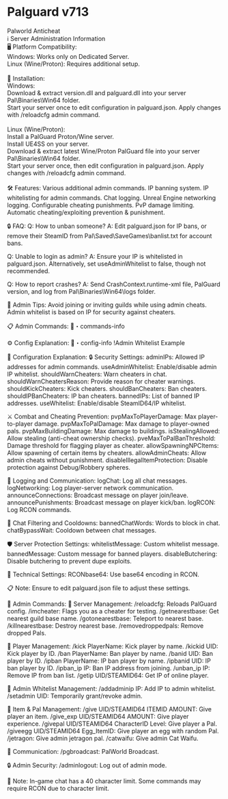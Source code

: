 # Palguard v713
 Palworld Anticheat
<br>
ℹ️ Server Administration Information<br>
🖥️ Platform Compatibility:<br>
Windows: Works only on Dedicated Server.<br>
Linux (Wine/Proton): Requires additional setup.<br>
<br>
🔧 Installation:<br>
Windows:<br>
Download & extract version.dll and palguard.dll into your server Pal\Binaries\Win64 folder.<br>
Start your server once to edit configuration in palguard.json. Apply changes with /reloadcfg admin command.<br>
<br>
Linux (Wine/Proton):<br>
Install a PalGuard Proton/Wine server.<br>
Install UE4SS on your server.<br>
Download & extract latest Wine/Proton PalGuard file into your server Pal\Binaries\Win64 folder.<br>
Start your server once, then edit configuration in palguard.json. Apply changes with /reloadcfg admin command.<br>
<br>
🛠️ Features:
Various additional admin commands.
IP banning system.
IP whitelisting for admin commands.
Chat logging.
Unreal Engine networking logging.
Configurable cheating punishments.
PvP damage limiting.
Automatic cheating/exploiting prevention & punishment.

🔒 FAQ:
Q: How to unban someone?
A: Edit palguard.json for IP bans, or remove their SteamID from Pal\Saved\SaveGames\banlist.txt for account bans.

Q: Unable to login as admin?
A: Ensure your IP is whitelisted in palguard.json. Alternatively, set useAdminWhitelist to false, though not recommended.

Q: How to report crashes?
A: Send CrashContext.runtime-xml file, PalGuard version, and log from Pal\Binaries\Win64\logs folder.

📌 Admin Tips:
Avoid joining or inviting guilds while using admin cheats.
Admin whitelist is based on IP for security against cheaters.

📋 Admin Commands: ⁠📑・commands-info

⚙️ Config Explanation: ⁠📑・config-info
!Admin Whitelist Example



📑 Configuration Explanation:
🔒 Security Settings:
adminIPs: Allowed IP addresses for admin commands.
useAdminWhitelist: Enable/disable admin IP whitelist.
shouldWarnCheaters: Warn cheaters in chat.
shouldWarnCheatersReason: Provide reason for cheater warnings.
shouldKickCheaters: Kick cheaters.
shouldBanCheaters: Ban cheaters.
shouldIPBanCheaters: IP ban cheaters.
bannedIPs: List of banned IP addresses.
useWhitelist: Enable/disable SteamID64/IP whitelist.

⚔️ Combat and Cheating Prevention:
pvpMaxToPlayerDamage: Max player-to-player damage.
pvpMaxToPalDamage: Max damage to player-owned pals.
pvpMaxBuildingDamage: Max damage to buildings.
isStealingAllowed: Allow stealing (anti-cheat ownership checks).
pveMaxToPalBanThreshold: Damage threshold for flagging player as cheater.
allowSpawningNPCItems: Allow spawning of certain items by cheaters.
allowAdminCheats: Allow admin cheats without punishment.
disableIllegalItemProtection: Disable protection against Debug/Robbery spheres.

📝 Logging and Communication:
logChat: Log all chat messages.
logNetworking: Log player-server network communication.
announceConnections: Broadcast message on player join/leave.
announcePunishments: Broadcast message on player kick/ban.
logRCON: Log RCON commands.

🚫 Chat Filtering and Cooldowns:
bannedChatWords: Words to block in chat.
chatBypassWait: Cooldown between chat messages.

🛡️ Server Protection Settings:
whitelistMessage: Custom whitelist message.
bannedMessage: Custom message for banned players.
disableButchering: Disable butchering to prevent dupe exploits.

🔧 Technical Settings:
RCONbase64: Use base64 encoding in RCON.

📋 Note:
Ensure to edit palguard.json file to adjust these settings.



📑 Admin Commands:
🔄 Server Management:
/reloadcfg: Reloads PalGuard config.
/imcheater: Flags you as a cheater for testing.
/getnearestbase: Get nearest guild base name.
/gotonearestbase: Teleport to nearest base.
/killnearestbase: Destroy nearest base.
/removedroppedpals: Remove dropped Pals.

👢 Player Management:
/kick PlayerName: Kick player by name.
/kickid UID: Kick player by ID.
/ban PlayerName: Ban player by name.
/banid UID: Ban player by ID.
/ipban PlayerName: IP ban player by name.
/ipbanid UID: IP ban player by ID.
/ipban_ip IP: Ban IP address from joining.
/unban_ip IP: Remove IP from ban list.
/getip UID/STEAMID64: Get IP of online player.

🔑 Admin Whitelist Management:
/addadminip IP: Add IP to admin whitelist.
/setadmin UID: Temporarily grant/revoke admin.

💼 Item & Pal Management:
/give UID/STEAMID64 ITEMID AMOUNT: Give player an item.
/give_exp UID/STEAMID64 AMOUNT: Give player experience.
/givepal UID/STEAMID64 CharacterID Level: Give player a Pal.
/giveegg UID/STEAMID64 Egg_ItemID: Give player an egg with random Pal.
/jetragon: Give admin jetragon pal.
/catwaifu: Give admin Cat Waifu.

📢 Communication:
/pgbroadcast: PalWorld Broadcast.

🔒 Admin Security:
/adminlogout: Log out of admin mode.

📝 Note:
In-game chat has a 40 character limit.
Some commands may require RCON due to character limit.
